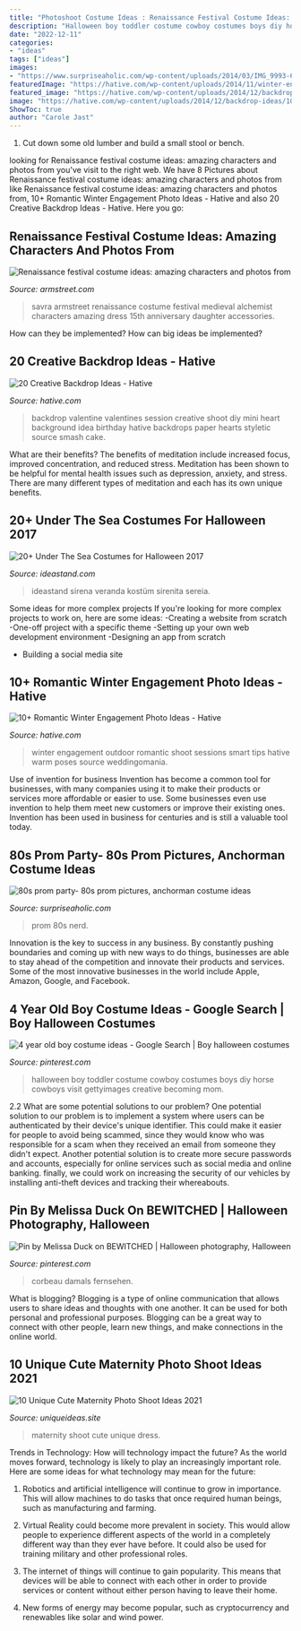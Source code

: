 ```yaml
---
title: "Photoshoot Costume Ideas : Renaissance Festival Costume Ideas: Amazing Characters And Photos From"
description: "Halloween boy toddler costume cowboy costumes boys diy horse cowboys visit gettyimages creative becoming mom"
date: "2022-12-11"
categories:
- "ideas"
tags: ["ideas"]
images:
- "https://www.surpriseaholic.com/wp-content/uploads/2014/03/IMG_9993-640x960.jpg"
featuredImage: "https://hative.com/wp-content/uploads/2014/11/winter-engagement-photo-ideas/8-winter-engagement-photo-ideas.jpg"
featured_image: "https://hative.com/wp-content/uploads/2014/12/backdrop-ideas/10-creative-backdrop-ideas.jpg"
image: "https://hative.com/wp-content/uploads/2014/12/backdrop-ideas/10-creative-backdrop-ideas.jpg"
ShowToc: true
author: "Carole Jast"
---
```



1. Cut down some old lumber and build a small stool or bench.

	

		
looking for Renaissance festival costume ideas: amazing characters and photos from you've visit to the right web. We have 8 Pictures about Renaissance festival costume ideas: amazing characters and photos from like Renaissance festival costume ideas: amazing characters and photos from, 10+ Romantic Winter Engagement Photo Ideas - Hative and also 20 Creative Backdrop Ideas - Hative. Here you go:
		
    
## Renaissance Festival Costume Ideas: Amazing Characters And Photos From

<img loading=lazy src="https://armstreet.com/pictures/blog/full/in-progress-the-brightest-photos-of-our-collaboration-with-savra-7.jpg" onerror="this.onerror=null;this.src='https://tse1.mm.bing.net/th?id=OIP.YUC1S2SVgTOYiXi-x3eMWAHaLH&amp;pid=15.1';" alt="Renaissance festival costume ideas: amazing characters and photos from">

_Source: armstreet.com_

>savra armstreet renaissance costume festival medieval alchemist characters amazing dress 15th anniversary daughter accessories. 

	

How can they be implemented?
How can big ideas be implemented?

    
## 20 Creative Backdrop Ideas - Hative

<img loading=lazy src="https://hative.com/wp-content/uploads/2014/12/backdrop-ideas/10-creative-backdrop-ideas.jpg" onerror="this.onerror=null;this.src='https://tse1.mm.bing.net/th?id=OIP.uNUmSlDfdLBlWMhahRNitgHaLH&amp;pid=15.1';" alt="20 Creative Backdrop Ideas - Hative">

_Source: hative.com_

>backdrop valentine valentines session creative shoot diy mini heart background idea birthday hative backdrops paper hearts styletic source smash cake. 

	

What are their benefits?
The benefits of meditation include increased focus, improved concentration, and reduced stress. Meditation has been shown to be helpful for mental health issues such as depression, anxiety, and stress. There are many different types of meditation and each has its own unique benefits.

    
## 20+ Under The Sea Costumes For Halloween 2017

<img loading=lazy src="https://ideastand.com/wp-content/uploads/2017/09/sea-costume-diy/21-under-the-sea-costumes-costume-diy.jpg" onerror="this.onerror=null;this.src='https://tse4.mm.bing.net/th?id=OIP.014RAh1maMTDsYYMTtX3kAHaLH&amp;pid=15.1';" alt="20+ Under The Sea Costumes for Halloween 2017">

_Source: ideastand.com_

>ideastand sirena veranda kostüm sirenita sereia. 

	

Some ideas for more complex projects
If you're looking for more complex projects to work on, here are some ideas: 
-Creating a website from scratch 
-One-off project with a specific theme 
-Setting up your own web development environment 
-Designing an app from scratch 
- Building a social media site

    
## 10+ Romantic Winter Engagement Photo Ideas - Hative

<img loading=lazy src="https://hative.com/wp-content/uploads/2014/11/winter-engagement-photo-ideas/8-winter-engagement-photo-ideas.jpg" onerror="this.onerror=null;this.src='https://tse3.mm.bing.net/th?id=OIP.6dEU46Saaqnl5MT6QloPFQHaLH&amp;pid=15.1';" alt="10+ Romantic Winter Engagement Photo Ideas - Hative">

_Source: hative.com_

>winter engagement outdoor romantic shoot sessions smart tips hative warm poses source weddingomania. 

	

Use of invention for business
Invention has become a common tool for businesses, with many companies using it to make their products or services more affordable or easier to use. Some businesses even use invention to help them meet new customers or improve their existing ones. Invention has been used in business for centuries and is still a valuable tool today.

    
## 80s Prom Party- 80s Prom Pictures, Anchorman Costume Ideas

<img loading=lazy src="https://www.surpriseaholic.com/wp-content/uploads/2014/03/IMG_9993-640x960.jpg" onerror="this.onerror=null;this.src='https://tse3.mm.bing.net/th?id=OIP.YdSeTYQoxKrwA8q1q9WcCwHaLH&amp;pid=15.1';" alt="80s prom party- 80s prom pictures, anchorman costume ideas">

_Source: surpriseaholic.com_

>prom 80s nerd. 

	

Innovation is the key to success in any business. By constantly pushing boundaries and coming up with new ways to do things, businesses are able to stay ahead of the competition and innovate their products and services. Some of the most innovative businesses in the world include Apple, Amazon, Google, and Facebook.

    
## 4 Year Old Boy Costume Ideas - Google Search | Boy Halloween Costumes

<img loading=lazy src="https://i.pinimg.com/736x/30/2b/38/302b3855b76c6f7110c8e109f9ddb4ff--boy-halloween-costumes-halloween-ideas.jpg" onerror="this.onerror=null;this.src='https://tse1.mm.bing.net/th?id=OIP.mcIgE8ZrTH1IMeTyqSJaUQAAAA&amp;pid=15.1';" alt="4 year old boy costume ideas - Google Search | Boy halloween costumes">

_Source: pinterest.com_

>halloween boy toddler costume cowboy costumes boys diy horse cowboys visit gettyimages creative becoming mom. 

	

2.2 What are some potential solutions to our problem?
One potential solution to our problem is to implement a system where users can be authenticated by their device's unique identifier. This could make it easier for people to avoid being scammed, since they would know who was responsible for a scam when they received an email from someone they didn't expect. Another potential solution is to create more secure passwords and accounts, especially for online services such as social media and online banking. finally, we could work on increasing the security of our vehicles by installing anti-theft devices and tracking their whereabouts.

    
## Pin By Melissa Duck On BEWITCHED | Halloween Photography, Halloween

<img loading=lazy src="https://i.pinimg.com/736x/87/a8/1c/87a81c4031424cf7d7614b8a002c9f78.jpg" onerror="this.onerror=null;this.src='https://tse3.mm.bing.net/th?id=OIP.EuLmTzXPKiddH-kuEQYdLgHaKX&amp;pid=15.1';" alt="Pin by Melissa Duck on BEWITCHED | Halloween photography, Halloween">

_Source: pinterest.com_

>corbeau damals fernsehen. 

	

What is blogging?
Blogging is a type of online communication that allows users to share ideas and thoughts with one another. It can be used for both personal and professional purposes. Blogging can be a great way to connect with other people, learn new things, and make connections in the online world.

    
## 10 Unique Cute Maternity Photo Shoot Ideas 2021

<img loading=lazy src="https://www.uniqueideas.site/wp-content/uploads/how-to-dress-for-the-best-maternity-photos.jpg" onerror="this.onerror=null;this.src='https://tse1.mm.bing.net/th?id=OIP.-UaqreojHioA8Fs0Uyp74AHaLI&amp;pid=15.1';" alt="10 Unique Cute Maternity Photo Shoot Ideas 2021">

_Source: uniqueideas.site_

>maternity shoot cute unique dress. 

	

Trends in Technology: How will technology impact the future?
As the world moves forward, technology is likely to play an increasingly important role. Here are some ideas for what technology may mean for the future:
1. Robotics and artificial intelligence will continue to grow in importance. This will allow machines to do tasks that once required human beings, such as manufacturing and farming.

2. Virtual Reality could become more prevalent in society. This would allow people to experience different aspects of the world in a completely different way than they ever have before. It could also be used for training military and other professional roles.

3. The internet of things will continue to gain popularity. This means that devices will be able to connect with each other in order to provide services or content without either person having to leave their home.

4. New forms of energy may become popular, such as cryptocurrency and renewables like solar and wind power.

